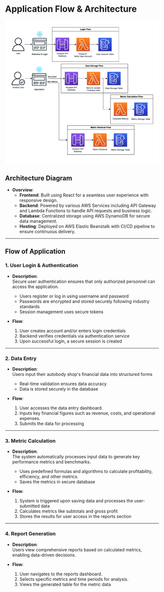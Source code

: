 # Application Flow & Architecture


![Architecture Diagram](images/ArchitectureDiagram.png)


## Architecture Diagram
- **Overview**:  
    - **Frontend**: Built using React for a seamless user experience with responsive design.
    - **Backend**: Powered by various AWS Services including API Gateway and Lambda Functions to handle API requests and business logic.
    - **Database**: Centralized storage using AWS DynamoDB for secure data management.
    - **Hosting**: Deployed on AWS Elastic Beanstalk with CI/CD pipeline to ensure continuous delivery.
---

## Flow of Application

### 1. User Login & Authentication
- **Description**:  
  Secure user authentication ensures that only authorized personnel can access the application.
    - Users register or log in using username and password 
    - Passwords are encrypted and stored securely following industry standards 
    - Session management uses secure tokens 

- **Flow**:
    1. User creates account and/or enters login credentials
    2. Backend verifies credentials via authentication service
    3. Upon successful login, a secure session is created

---

### 2. Data Entry
- **Description**:  
  Users input their autobody shop's financial data into structured forms
    - Real-time validation ensures data accuracy 
    - Data is stored securely in the database

- **Flow**:
    1. User accesses the data entry dashboard.
    2. Inputs key financial figures such as revenue, costs, and operational expenses.
    3. Submits the data for processing
---

### 3. Metric Calculation
- **Description**:  
  The system automatically processes input data to generate key performance metrics and benchmarks.
    - Uses predefined formulas and algorithms to calculate profitability, efficiency, and other metrics.
    - Saves the metrics in secure database 

- **Flow**:
    1. System is triggered upon saving data and processes the user-submitted data
    2. Calculates metrics like subtotals and gross profit
    3. Stores the results for user access in the reports section

---

### 4. Report Generation
- **Description**:  
  Users view comprehensive reports based on calculated metrics, enabling data-driven decisions.
  
- **Flow**:
    1. User navigates to the reports dashboard.
    2. Selects specific metrics and time periods for analysis.
    3. Views the generated table for the metric data
